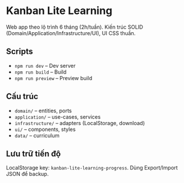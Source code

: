 # Kanban Lite Learning

Web app theo lộ trình 6 tháng (2h/tuần). Kiến trúc SOLID (Domain/Application/Infrastructure/UI), UI CSS thuần.

## Scripts
- `npm run dev` – Dev server
- `npm run build` – Build
- `npm run preview` – Preview build

## Cấu trúc
- `domain/` – entities, ports
- `application/` – use-cases, services
- `infrastructure/` – adapters (LocalStorage, download)
- `ui/` – components, styles
- `data/` – curriculum

## Lưu trữ tiến độ
LocalStorage key: `kanban-lite-learning-progress`. Dùng Export/Import JSON để backup.
